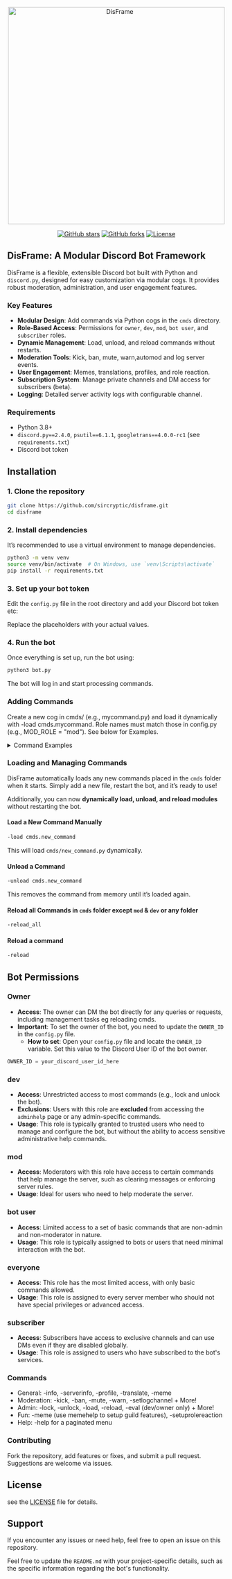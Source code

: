 <p align="center">
  <a href="https://github.com/sircryptic/DisFrame">
    <img src="https://github.com/user-attachments/assets/3b0d136e-7992-4b37-a8ab-de8051308f4f" alt="DisFrame" width="500">
  </a>
</p>

<p align="center">
  <a href="https://github.com/sircryptic/disframe/stargazers"><img src="https://img.shields.io/github/stars/sircryptic/disframe.svg" alt="GitHub stars"></a>
  <a href="https://github.com/sircryptic/disframe/network"><img src="https://img.shields.io/github/forks/sircryptic/disframe.svg" alt="GitHub forks"></a>
  <a href="https://github.com/sircryptic/disframe/blob/main/LICENSE"><img src="https://img.shields.io/badge/license-unlicense-green.svg" alt="License"></a>
</p>

## DisFrame: A Modular Discord Bot Framework

DisFrame is a flexible, extensible Discord bot built with Python and `discord.py`, designed for easy customization via modular cogs. It provides robust moderation, administration, and user engagement features.

### Key Features

- **Modular Design**: Add commands via Python cogs in the `cmds` directory.
- **Role-Based Access**: Permissions for `owner`, `dev`, `mod`, `bot user`, and `subscriber` roles.
- **Dynamic Management**: Load, unload, and reload commands without restarts.
- **Moderation Tools**: Kick, ban, mute, warn,automod and log server events.
- **User Engagement**: Memes, translations, profiles, and role reaction.
- **Subscription System**: Manage private channels and DM access for subscribers (beta).
- **Logging**: Detailed server activity logs with configurable channel.

### Requirements

- Python 3.8+
- `discord.py==2.4.0`, `psutil==6.1.1`, `googletrans==4.0.0-rc1` (see `requirements.txt`)
- Discord bot token

## Installation

### 1. Clone the repository

```bash
git clone https://github.com/sircryptic/disframe.git
cd disframe
```

### 2. Install dependencies
It’s recommended to use a virtual environment to manage dependencies.

```bash
python3 -m venv venv
source venv/bin/activate  # On Windows, use `venv\Scripts\activate`
pip install -r requirements.txt
```

### 3. Set up your bot token
Edit the `config.py` file in the root directory and add your Discord bot token etc:

Replace the placeholders with your actual values.

### 4. Run the bot
Once everything is set up, run the bot using:

```bash
python3 bot.py
```
The bot will log in and start processing commands.

### Adding Commands
Create a new cog in cmds/ (e.g., mycommand.py) and load it dynamically with -load cmds.mycommand. Role names must match those in config.py (e.g., MOD_ROLE = "mod"). See below for Examples.

<details> <summary>Command Examples</summary>

### Basic Command
```python
import discord
from discord.ext import commands

class MyCommand(commands.Cog):
    def __init__(self, bot):
        self.bot = bot

    @commands.command(name="mycommand")
    async def my_command(self, ctx):
        await ctx.send("Hello from a custom command!")

async def setup(bot):
    await bot.add_cog(MyCommand(bot))
```

### Role-Restricted Command
* Restrict a command to users with the mod role:
```python
import discord
from discord.ext import commands

class ModCommand(commands.Cog):
    def __init__(self, bot):
        self.bot = bot

    @commands.command(name="modonly")
    @commands.has_role("mod")
    async def mod_only(self, ctx):
        await ctx.send("This command is for moderators only!")

async def setup(bot):
    await bot.add_cog(ModCommand(bot))

```
### Multi-Role Command Example with DM Support
* Restrict to mod or dev roles in guilds, allow in DMs:
```python
import discord
from discord.ext import commands
import config

class MultiRoleCommand(commands.Cog):
    def __init__(self, bot):
        self.bot = bot

    @commands.command(name="multirole")
    @commands.check(lambda ctx: ctx.guild is None or any(role.name in [config.MOD_ROLE, config.DEV_ROLE] for role in ctx.author.roles))
    async def multi_role_command(self, ctx):
        """A command restricted to mod/dev roles in guilds or allowed in DMs."""
        if ctx.guild is None:
            await ctx.send("This command is running in DMs!")
        else:
            await ctx.send(f"Welcome, {ctx.author.mention}! You have the '{config.MOD_ROLE}' or '{config.DEV_ROLE}' role.")

async def setup(bot):
    await bot.add_cog(MultiRoleCommand(bot))

```

</details>

### Loading and Managing Commands  

DisFrame automatically loads any new commands placed in the `cmds` folder when it starts. Simply add a new file, restart the bot, and it’s ready to use!  

Additionally, you can now **dynamically load, unload, and reload modules** without restarting the bot.  

#### Load a New Command Manually  
```bash
-load cmds.new_command
```
This will load `cmds/new_command.py` dynamically.

#### Unload a Command
```bash
-unload cmds.new_command
```
This removes the command from memory until it’s loaded again.

#### Reload all Commands in `cmds` folder except `mod` & `dev` or any folder
```bash
-reload_all
```

#### Reload a command
```bash
-reload
```

## Bot Permissions

### **Owner**
- **Access**: The owner can DM the bot directly for any queries or requests, including management tasks eg reloading cmds.
- **Important**: To set the owner of the bot, you need to update the `OWNER_ID` in the `config.py` file.
  - **How to set**: Open your `config.py` file and locate the `OWNER_ID` variable. Set this value to the Discord User ID of the bot owner.
```python
OWNER_ID = your_discord_user_id_here
```

### **dev**
- **Access**: Unrestricted access to most commands (e.g., lock and unlock the bot).
- **Exclusions**: Users with this role are **excluded** from accessing the `adminhelp` page or any admin-specific commands.
- **Usage**: This role is typically granted to trusted users who need to manage and configure the bot, but without the ability to access sensitive administrative help commands.

### **mod**
- **Access**: Moderators with this role have access to certain commands that help manage the server, such as clearing messages or enforcing server rules.
- **Usage**: Ideal for users who need to help moderate the server.

### **bot user**
- **Access**: Limited access to a set of basic commands that are non-admin and non-moderator in nature.
- **Usage**: This role is typically assigned to bots or users that need minimal interaction with the bot.

### **everyone**
- **Access**: This role has the most limited access, with only basic commands allowed.
- **Usage**: This role is assigned to every server member who should not have special privileges or advanced access.

### **subscriber**
- **Access**: Subscribers have access to exclusive channels and can use DMs even if they are disabled globally.
- **Usage**: This role is assigned to users who have subscribed to the bot's services.

### Commands
* General: -info, -serverinfo, -profile, -translate, -meme
* Moderation: -kick, -ban, -mute, -warn, -setlogchannel + More!
* Admin: -lock, -unlock, -load, -reload, -eval (dev/owner only) + More!
* Fun: -meme (use memehelp to setup guild features), -setuprolereaction
* Help: -help for a paginated menu

### Contributing
Fork the repository, add features or fixes, and submit a pull request. Suggestions are welcome via issues.

## License
see the [LICENSE](https://github.com/SirCryptic/disframe/blob/main/LICENSE) file for details.

## Support
If you encounter any issues or need help, feel free to open an issue on this repository.

Feel free to update the `README.md` with your project-specific details, such as the specific information regarding the bot's functionality.
